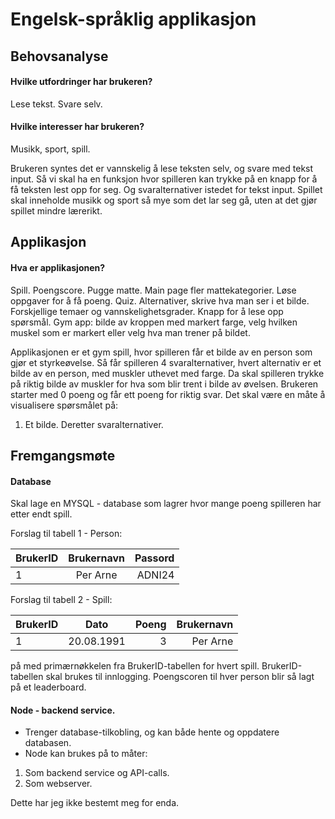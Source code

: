 # Engelsk-språklig applikasjon 

## Behovsanalyse 

#### Hvilke utfordringer har brukeren? 

Lese tekst. 
Svare selv. 

#### Hvilke interesser har brukeren? 

Musikk, sport, spill. 

Brukeren syntes det er vannskelig å lese teksten selv, og svare med tekst input. Så vi skal ha en funksjon hvor spilleren kan trykke på en knapp
for å få teksten lest opp for seg. Og svaralternativer istedet for tekst input. 
Spillet skal inneholde musikk og sport så mye som det lar seg gå, uten at det gjør spillet mindre lærerikt. 

## Applikasjon 

#### Hva er applikasjonen? 

Spill. 
Poengscore. 
Pugge matte. 
Main page fler mattekategorier. 
Løse oppgaver for å få poeng. 
Quiz. 
Alternativer, skrive hva man ser i et bilde. 
Forskjellige temaer og vannskelighetsgrader. 
Knapp for å lese opp spørsmål. 
Gym app: bilde av kroppen med markert farge, velg hvilken muskel som er markert eller velg hva man trener på bildet. 

Applikasjonen er et gym spill, hvor spilleren får et bilde av en person som gjør et styrkeøvelse. 
Så får spilleren 4 svaralternativer, hvert alternativ er et bilde av en person, med muskler uthevet med farge. 
Da skal spilleren trykke på riktig bilde av muskler for hva som blir trent i bilde av øvelsen. 
Brukeren starter med 0 poeng og får ett poeng for riktig svar. 
Det skal være en måte å visualisere spørsmålet på: 

1. Et bilde. Deretter svaralternativer. 

## Fremgangsmøte 

#### Database

Skal lage en MYSQL - database som lagrer hvor mange poeng spilleren har etter endt spill.

  Forslag til tabell 1 - Person:

  | BrukerID       | Brukernavn    | Passord |
  | -------------- |:-------------:| -------:|
  | 1              | Per Arne      | ADNI24  |

  Forslag til tabell 2 - Spill:

  | BrukerID       | Dato          | Poeng | Brukernavn |
  | -------------- |:-------------:| -----:| ---------: |
  | 1              | 20.08.1991    | 3     | Per Arne   |

  på med primærnøkkelen fra BrukerID-tabellen for hvert spill.
  BrukerID-tabellen skal brukes til innlogging.
  Poengscoren til hver person blir så lagt på et leaderboard. 

#### Node - backend service.

- Trenger database-tilkobling, og kan både hente og oppdatere databasen.
- Node kan brukes på to måter:
1. Som backend service og API-calls.
2. Som webserver.

Dette har jeg ikke bestemt meg for enda.
